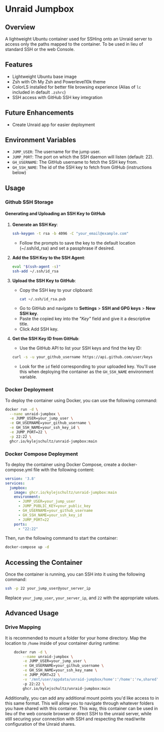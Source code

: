 # Unraid Jumpbox

## Overview
A lightweight Ubuntu container used for SSHing onto an Unraid server to access only the paths mapped to the container. To be used in lieu of standard SSH or the web Console.

## Features
- Lightweight Ubuntu base image
- Zsh with Oh My Zsh and Powerlevel10k theme
- ColorLS installed for better file browsing experience (Alias of `lc` included in default `.zshrc`)
- SSH access with GitHub SSH key integration

## Future Enhancements
- Create Unraid app for easier deployment

## Environment Variables
- `JUMP_USER`: The username for the jump user.
- `JUMP_PORT`: The port on which the SSH daemon will listen (default: 22).
- `GH_USERNAME`: The GitHub username to fetch the SSH key from.
- `GH_SSH_NAME`: The id of the SSH key to fetch from GitHub (instructions below)

## Usage

### Github SSH Storage
#### Generating and Uploading an SSH Key to GitHub

1. **Generate an SSH Key**:
   ```sh
   ssh-keygen -t rsa -b 4096 -C "your_email@example.com"
   ```
   - Follow the prompts to save the key to the default location (~/.ssh/id_rsa) and set a passphrase if desired.

2. **Add the SSH Key to the SSH Agent**:
    ```sh
    eval "$(ssh-agent -s)"
    ssh-add ~/.ssh/id_rsa
    ```
3. **Upload the SSH Key to GitHub**:
    - Copy the SSH key to your clipboard:
        ```sh
        cat ~/.ssh/id_rsa.pub
        ```
    - Go to GitHub and navigate to **Settings** > **SSH and GPG keys** > **New SSH key**.
    - Paste the copied key into the *"Key"* field and give it a descriptive title.
    - Click Add SSH key.
4. **Get the SSH Key ID from GitHub**:
    - Use the GitHub API to list your SSH keys and find the key ID:
    ```sh
    curl -s -u your_github_username https://api.github.com/user/keys
    ```
    - Look for the `id` field corresponding to your uploaded key. You'll use this when deploying the container as the `GH_SSH_NAME` environment variable.

### Docker Deployment
To deploy the container using Docker, you can use the following command:

```sh
docker run -d \
  --name unraid-jumpbox \
  -e JUMP_USER=your_jump_user \
  -e GH_USERNAME=your_github_username \
  -e GH_SSH_NAME=your_ssh_key_id \
  -e JUMP_PORT=22 \
  -p 22:22 \
  ghcr.io/kylejschultz/unraid-jumpbox:main
  ```

### Docker Compose Deployment
To deploy the container using Docker Compose, create a docker-compose.yml file with the following content:
```yaml
version: '3.8'
services:
  jumpbox:
    image: ghcr.io/kylejschultz/unraid-jumpbox:main
    environment:
      - JUMP_USER=your_jump_user
      - JUMP_PUBLIC_KEY=your_public_key
      - GH_USERNAME=your_github_username
      - GH_SSH_NAME=your_ssh_key_id
      - JUMP_PORT=22
    ports:
      - "22:22"
```

Then, run the following command to start the container:
```sh
docker-compose up -d
```

## Accessing the Container
Once the container is running, you can SSH into it using the following command:
```sh
ssh -p 22 your_jump_user@your_server_ip
```
Replace `your_jump_user`, `your_server_ip`, and `22` with the appropriate values.

## Advanced Usage
### Drive Mapping
It is recommended to mount a folder for your home directory. Map the location to `/home` inside of your container during runtime:
```sh
    docker run -d \
        --name unraid-jumpbox \
        -e JUMP_USER=your_jump_user \
        -e GH_USERNAME=your_github_username \
        -e GH_SSH_NAME=your_ssh_key_name \
        -e JUMP_PORT=22 \
        -v '/mnt/user/appdata/unraid-jumpbox/home':'/home':'rw,shared'
        -p 22:22 \
        ghcr.io/kylejschultz/unraid-jumpbox:main
  ```

Additionally, you can add any additional mount points you'd like access to in this same format. This will allow you to navigate through whatever folders you have shared with this container. This way, this container can be used in lieu of the web console browser or direct SSH to the unraid server, while still securing your connection with SSH and respecting the read/write configuration of the Unraid shares.